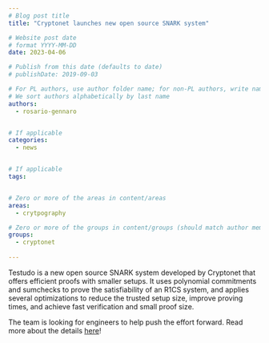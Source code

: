 ```yaml
---
# Blog post title
title: "Cryptonet launches new open source SNARK system"

# Website post date
# format YYYY-MM-DD
date: 2023-04-06

# Publish from this date (defaults to date)
# publishDate: 2019-09-03

# For PL authors, use author folder name; for non-PL authors, write name as in paper within ""
# We sort authors alphabetically by last name
authors:
  - rosario-gennaro


# If applicable
categories:
  - news


# If applicable
tags:


# Zero or more of the areas in content/areas
areas:
  - crytpography

# Zero or more of the groups in content/groups (should match author membership)
groups:
  - cryptonet
  
---
```


Testudo is a new open source SNARK system developed by Cryptonet that offers efficient proofs with smaller setups. It uses polynomial commitments and sumchecks to prove the satisfiability of an R1CS system, and applies several optimizations to reduce the trusted setup size, improve proving times, and achieve fast verification and small proof size.

The team is looking for engineers to help push the effort forward. Read more about the details [here](https://cryptonet.org/blog/testudo-efficient-snarks-with-smaller-setups)!
